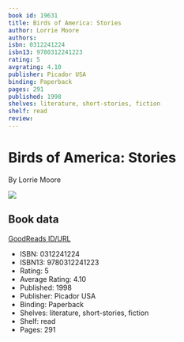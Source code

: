 ```yaml
---
book id: 19631
title: Birds of America: Stories
author: Lorrie Moore
authors: 
isbn: 0312241224
isbn13: 9780312241223
rating: 5
avgrating: 4.10
publisher: Picador USA
binding: Paperback
pages: 291
published: 1998
shelves: literature, short-stories, fiction
shelf: read
review: 
---
```


# Birds of America: Stories

By Lorrie Moore

![](https://i.gr-assets.com/images/S/compressed.photo.goodreads.com/books/1388641896l/19631.jpg)

## Book data

[GoodReads ID/URL](https://www.goodreads.com/book/show/19631)

- ISBN: 0312241224
- ISBN13: 9780312241223
- Rating: 5
- Average Rating: 4.10
- Published: 1998
- Publisher: Picador USA
- Binding: Paperback
- Shelves: literature, short-stories, fiction
- Shelf: read
- Pages: 291

